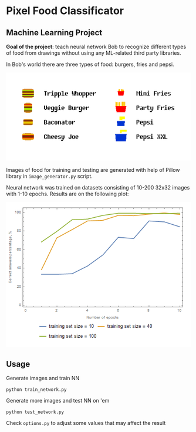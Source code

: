 # Pixel Food Classificator

## Machine Learning Project

__Goal of the project__: teach neural network Bob to recognize different types of food from drawings without using any ML-related third party libraries.

In Bob's world there are three types of food: burgers, fries and pepsi. 

![Today's Menu](https://raw.githubusercontent.com/flerokoo/pixel-food-classificator/master/pics/menu.png)

Images of food for training and testing are generated with help of Pillow library in `image_generator.py` script. 

Neural network was trained on datasets consisting of 10-200 32x32 images with 1-10 epochs. Results are on the following plot:

![Percentage of correct answers](https://raw.githubusercontent.com/flerokoo/pixel-food-classificator/master/pics/plots.png)


## Usage

Generate images and train NN
```
python train_network.py
```

Generate more images and test NN on 'em
```
python test_network.py
```

Check `options.py` to adjust some values that may affect the result